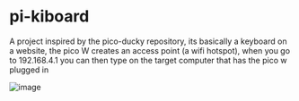 # pi-kiboard
A project inspired by the pico-ducky repository, its basically a keyboard on a website, the pico W creates an access point (a wifi hotspot), when you go to 192.168.4.1 you can then type on the target computer that has the pico w plugged in

![image](https://github.com/user-attachments/assets/ff80be36-ec5d-462f-ab98-571791cd0761)
